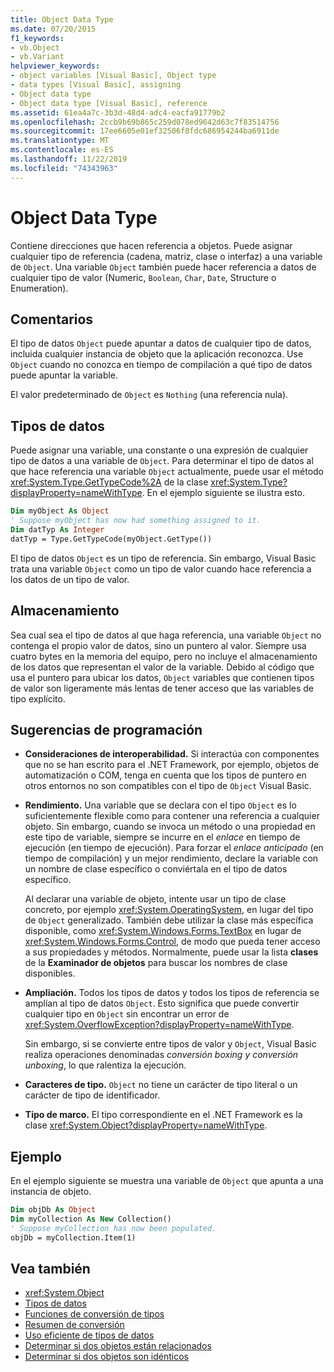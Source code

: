 ```yaml
---
title: Object Data Type
ms.date: 07/20/2015
f1_keywords:
- vb.Object
- vb.Variant
helpviewer_keywords:
- object variables [Visual Basic], Object type
- data types [Visual Basic], assigning
- Object data type
- Object data type [Visual Basic], reference
ms.assetid: 61ea4a7c-3b3d-48d4-adc4-eacfa91779b2
ms.openlocfilehash: 2ccb9b69b865c259d078ed9642d63c7f83514756
ms.sourcegitcommit: 17ee6605e01ef32506f8fdc686954244ba6911de
ms.translationtype: MT
ms.contentlocale: es-ES
ms.lasthandoff: 11/22/2019
ms.locfileid: "74343963"
---
```

# <a name="object-data-type"></a>Object Data Type

Contiene direcciones que hacen referencia a objetos. Puede asignar cualquier tipo de referencia (cadena, matriz, clase o interfaz) a una variable de `Object`. Una variable `Object` también puede hacer referencia a datos de cualquier tipo de valor (Numeric, `Boolean`, `Char`, `Date`, Structure o Enumeration).

## <a name="remarks"></a>Comentarios

El tipo de datos `Object` puede apuntar a datos de cualquier tipo de datos, incluida cualquier instancia de objeto que la aplicación reconozca. Use `Object` cuando no conozca en tiempo de compilación a qué tipo de datos puede apuntar la variable.

El valor predeterminado de `Object` es `Nothing` (una referencia nula).

## <a name="data-types"></a>Tipos de datos

Puede asignar una variable, una constante o una expresión de cualquier tipo de datos a una variable de `Object`. Para determinar el tipo de datos al que hace referencia una variable `Object` actualmente, puede usar el método <xref:System.Type.GetTypeCode%2A> de la clase <xref:System.Type?displayProperty=nameWithType>. En el ejemplo siguiente se ilustra esto.

```vb
Dim myObject As Object
' Suppose myObject has now had something assigned to it.
Dim datTyp As Integer
datTyp = Type.GetTypeCode(myObject.GetType())
```

El tipo de datos `Object` es un tipo de referencia. Sin embargo, Visual Basic trata una variable `Object` como un tipo de valor cuando hace referencia a los datos de un tipo de valor.

## <a name="storage"></a>Almacenamiento

Sea cual sea el tipo de datos al que haga referencia, una variable `Object` no contenga el propio valor de datos, sino un puntero al valor. Siempre usa cuatro bytes en la memoria del equipo, pero no incluye el almacenamiento de los datos que representan el valor de la variable. Debido al código que usa el puntero para ubicar los datos, `Object` variables que contienen tipos de valor son ligeramente más lentas de tener acceso que las variables de tipo explícito.

## <a name="programming-tips"></a>Sugerencias de programación

- **Consideraciones de interoperabilidad.** Si interactúa con componentes que no se han escrito para el .NET Framework, por ejemplo, objetos de automatización o COM, tenga en cuenta que los tipos de puntero en otros entornos no son compatibles con el tipo de `Object` Visual Basic.

- **Rendimiento.** Una variable que se declara con el tipo `Object` es lo suficientemente flexible como para contener una referencia a cualquier objeto. Sin embargo, cuando se invoca un método o una propiedad en este tipo de variable, siempre se incurre en el *enlace* en tiempo de ejecución (en tiempo de ejecución). Para forzar el *enlace anticipado* (en tiempo de compilación) y un mejor rendimiento, declare la variable con un nombre de clase específico o conviértala en el tipo de datos específico.

  Al declarar una variable de objeto, intente usar un tipo de clase concreto, por ejemplo <xref:System.OperatingSystem>, en lugar del tipo de `Object` generalizado. También debe utilizar la clase más específica disponible, como <xref:System.Windows.Forms.TextBox> en lugar de <xref:System.Windows.Forms.Control>, de modo que pueda tener acceso a sus propiedades y métodos. Normalmente, puede usar la lista **clases** de la **Examinador de objetos** para buscar los nombres de clase disponibles.

- **Ampliación.** Todos los tipos de datos y todos los tipos de referencia se amplían al tipo de datos `Object`. Esto significa que puede convertir cualquier tipo en `Object` sin encontrar un error de <xref:System.OverflowException?displayProperty=nameWithType>.

  Sin embargo, si se convierte entre tipos de valor y `Object`, Visual Basic realiza operaciones denominadas *conversión boxing y conversión* *unboxing*, lo que ralentiza la ejecución.

- **Caracteres de tipo.** `Object` no tiene un carácter de tipo literal o un carácter de tipo de identificador.

- **Tipo de marco.** El tipo correspondiente en el .NET Framework es la clase <xref:System.Object?displayProperty=nameWithType>.

## <a name="example"></a>Ejemplo

En el ejemplo siguiente se muestra una variable de `Object` que apunta a una instancia de objeto.

```vb
Dim objDb As Object
Dim myCollection As New Collection()
' Suppose myCollection has now been populated.
objDb = myCollection.Item(1)
```

## <a name="see-also"></a>Vea también

- <xref:System.Object>
- [Tipos de datos](../../../visual-basic/language-reference/data-types/index.md)
- [Funciones de conversión de tipos](../../../visual-basic/language-reference/functions/type-conversion-functions.md)
- [Resumen de conversión](../../../visual-basic/language-reference/keywords/conversion-summary.md)
- [Uso eficiente de tipos de datos](../../../visual-basic/programming-guide/language-features/data-types/efficient-use-of-data-types.md)
- [Determinar si dos objetos están relacionados](../../../visual-basic/programming-guide/language-features/variables/how-to-determine-whether-two-objects-are-related.md)
- [Determinar si dos objetos son idénticos](../../../visual-basic/programming-guide/language-features/variables/how-to-determine-whether-two-objects-are-identical.md)
